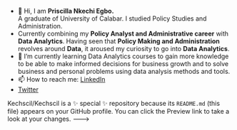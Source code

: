 - 👋 Hi, I am **Priscilla Nkechi Egbo.**     
A graduate of University of Calabar. 
I studied Policy Studies and Administration.
- Currently combining my **Policy Analyst and Administrative career** with **Data Analytics**. Having seen that **Policy Making and Administration** revolves around **Data**, it aroused my curiosity to go into **Data Analytics**.
- 🌱 I’m currently learning Data Analytics courses to gain more knowledge to be able to make informed decisions for business growth and to solve business and personal problems using data analysis methods and tools.
- 📫 How to reach me: [LinkedIn](https://www.linkedin.com/in/priscilla-nkechi-egbo-57bb39267)
- [Twitter](https://twitter.com/PriscillaNkechi?t=nRr6R3KTuu5uNrhmoXC_Kg&s=08)

Kechscil/Kechscil is a ✨ special ✨ repository because its `README.md` (this file) appears on your GitHub profile.
You can click the Preview link to take a look at your changes.
--->
